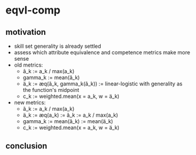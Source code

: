 # eqvl-comp
## motivation
- skill set generality is already settled
- assess which attribute equivalence and competence metrics make more sense
- old metrics:
    - ã_k := a_k / max(a_k)
    - gamma_k := mean(ã_k)
    - ä_k := æq(ã_k, gamma_k(ã_k)) := linear-logistic with generality as the function's midpoint
    - c_k := weighted.mean(x = a_k, w = ä_k)
- new metrics:
    - ã_k := a_k / max(a_k)
    - ä_k := æq(a_k) := ã_k := a_k / max(a_k)
    - gamma_k := mean(ã_k) := mean(ä_k)
    - c_k := weighted.mean(x = a_k, w = ä_k)

## conclusion
<!-- - competence does changes significantly when using either attribute equivalence metric
- competence is always higher with attribute equivalence metric 2, for it emphasizes core competencies
- however, attribute equivalece metric 1 is just the same as using linear weights, which we have found in the past overestimates similarity scores
- in addition, with attribute equivalence metric 1, the very concept of attribute equivalence is much less relevant
- we should evaluate whether tha same holds true for matching results -->